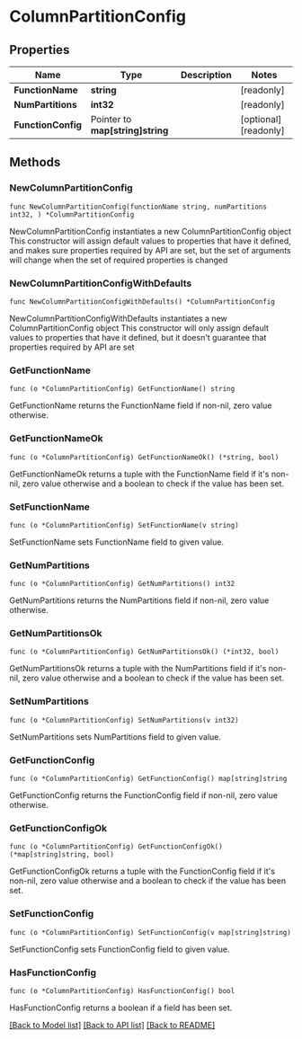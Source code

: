 # ColumnPartitionConfig

## Properties

Name | Type | Description | Notes
------------ | ------------- | ------------- | -------------
**FunctionName** | **string** |  | [readonly] 
**NumPartitions** | **int32** |  | [readonly] 
**FunctionConfig** | Pointer to **map[string]string** |  | [optional] [readonly] 

## Methods

### NewColumnPartitionConfig

`func NewColumnPartitionConfig(functionName string, numPartitions int32, ) *ColumnPartitionConfig`

NewColumnPartitionConfig instantiates a new ColumnPartitionConfig object
This constructor will assign default values to properties that have it defined,
and makes sure properties required by API are set, but the set of arguments
will change when the set of required properties is changed

### NewColumnPartitionConfigWithDefaults

`func NewColumnPartitionConfigWithDefaults() *ColumnPartitionConfig`

NewColumnPartitionConfigWithDefaults instantiates a new ColumnPartitionConfig object
This constructor will only assign default values to properties that have it defined,
but it doesn't guarantee that properties required by API are set

### GetFunctionName

`func (o *ColumnPartitionConfig) GetFunctionName() string`

GetFunctionName returns the FunctionName field if non-nil, zero value otherwise.

### GetFunctionNameOk

`func (o *ColumnPartitionConfig) GetFunctionNameOk() (*string, bool)`

GetFunctionNameOk returns a tuple with the FunctionName field if it's non-nil, zero value otherwise
and a boolean to check if the value has been set.

### SetFunctionName

`func (o *ColumnPartitionConfig) SetFunctionName(v string)`

SetFunctionName sets FunctionName field to given value.


### GetNumPartitions

`func (o *ColumnPartitionConfig) GetNumPartitions() int32`

GetNumPartitions returns the NumPartitions field if non-nil, zero value otherwise.

### GetNumPartitionsOk

`func (o *ColumnPartitionConfig) GetNumPartitionsOk() (*int32, bool)`

GetNumPartitionsOk returns a tuple with the NumPartitions field if it's non-nil, zero value otherwise
and a boolean to check if the value has been set.

### SetNumPartitions

`func (o *ColumnPartitionConfig) SetNumPartitions(v int32)`

SetNumPartitions sets NumPartitions field to given value.


### GetFunctionConfig

`func (o *ColumnPartitionConfig) GetFunctionConfig() map[string]string`

GetFunctionConfig returns the FunctionConfig field if non-nil, zero value otherwise.

### GetFunctionConfigOk

`func (o *ColumnPartitionConfig) GetFunctionConfigOk() (*map[string]string, bool)`

GetFunctionConfigOk returns a tuple with the FunctionConfig field if it's non-nil, zero value otherwise
and a boolean to check if the value has been set.

### SetFunctionConfig

`func (o *ColumnPartitionConfig) SetFunctionConfig(v map[string]string)`

SetFunctionConfig sets FunctionConfig field to given value.

### HasFunctionConfig

`func (o *ColumnPartitionConfig) HasFunctionConfig() bool`

HasFunctionConfig returns a boolean if a field has been set.


[[Back to Model list]](../README.md#documentation-for-models) [[Back to API list]](../README.md#documentation-for-api-endpoints) [[Back to README]](../README.md)


